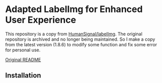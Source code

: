 # Adapted LabelImg for Enhanced User Experience

This repository is a copy from [HumanSignal/labelImg](https://github.com/HumanSignal/labelImg). The original repository is archived and no longer being maintained. So I make a copy from the latest version (1.8.6) to modify some function and fix some error for personal use.

[Original README](./original_README.rst)

## Installation

